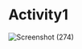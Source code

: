 # Activity1
![Screenshot (274)](https://user-images.githubusercontent.com/78394264/180678138-6c9b44f1-85c6-4169-9c10-91747e1adfe5.png)
